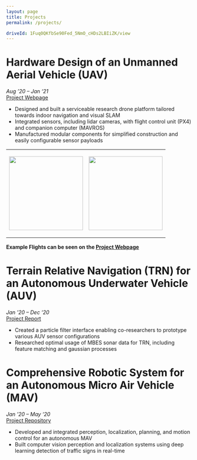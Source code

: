 ```yaml
---
layout: page
title: Projects
permalink: /projects/

driveId: 1Fuq0QKfbSe90Fed_5NmO_cHDs2LBIiZK/view
---
```



# Hardware Design of an Unmanned Aerial Vehicle (UAV)
*Aug ’20 – Jan ‘21* <br>
[Project Webpage](https://alsarmie.github.io/DD2414-Documentation/) <br>

 * Designed and built a serviceable research drone platform tailored towards indoor navigation and visual SLAM
 * Integrated sensors, including lidar cameras, with flight control unit (PX4) and companion computer (MAVROS)
 * Manufactured modular components for simplified construction and easily configurable sensor payloads


<table border="0">
 <tr>
    <td>
      <p align="center">
        <!-- <a href="/projects/"> -->
        <img src="../img/awesome_drone.gif" height="200">
        <!-- </a> -->
      </p>
    </td>
    <td>
      <p align="center">
        <!-- <a href="/projects/"> -->
        <img src="../img/heavy_boy.jpg" height="200">
        <!-- </a> -->
      </p>
    </td>
 </tr>
</table>



**Example Flights can be seen on the [Project Webpage](https://alsarmie.github.io/DD2414-Documentation/)**

<!-- {% include googleDrivePlayer.html id=page.driveId %} -->


# Terrain Relative Navigation (TRN) for an Autonomous Underwater Vehicle (AUV)
*Jan ’20 – Dec ‘20* <br>
[Project Report](https://drive.google.com/file/d/1qWFHkYBH9ujdldfnacRQuP8OoNJ60fOj/view?usp=sharing) <br>

 * Created a particle filter interface enabling co-researchers to prototype various AUV sensor configurations
 * Researched optimal usage of MBES sonar data for TRN, including feature matching and gaussian processes


# Comprehensive Robotic System for an Autonomous Micro Air Vehicle (MAV)
*Jan ’20 – May ‘20* <br>
[Project Repository](https://github.com/Hackerman342/crazyflie_9)

 * Developed and integrated perception, localization, planning, and motion control for an autonomous MAV
 * Built computer vision perception and localization systems using deep learning detection of traffic signs in real-time

